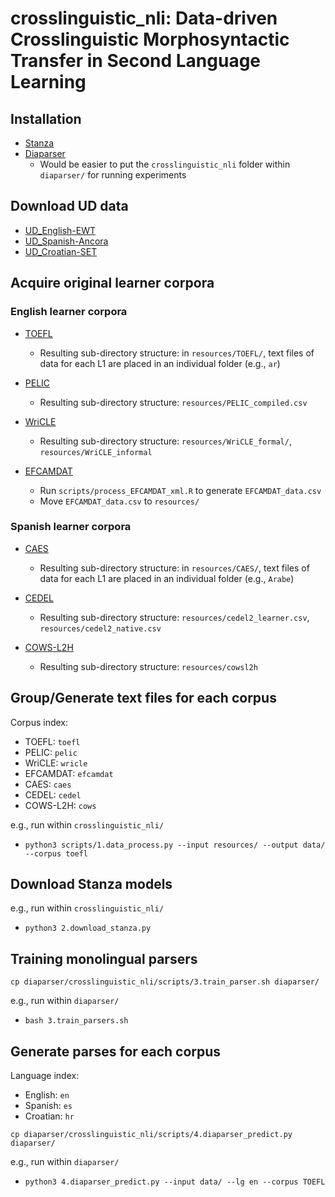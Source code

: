 # crosslinguistic_nli: Data-driven Crosslinguistic Morphosyntactic Transfer in Second Language Learning

## Installation
  - [Stanza](https://stanfordnlp.github.io/stanza/)
  - [Diaparser](https://github.com/Unipisa/diaparser)
    - Would be easier to put the ```crosslinguistic_nli``` folder within ```diaparser/``` for running experiments

## Download UD data
  - [UD_English-EWT](https://github.com/UniversalDependencies/UD_English-EWT)
  - [UD_Spanish-Ancora](https://github.com/UniversalDependencies/UD_Spanish-AnCora)
  - [UD_Croatian-SET](https://github.com/UniversalDependencies/UD_Croatian-SET)

## Acquire original learner corpora 

### English learner corpora

  - [TOEFL](https://www.ets.org/research/policy_research_reports/publications/report/2013/jrkv)
      - Resulting sub-directory structure: in ```resources/TOEFL/```, text files of data for each L1 are placed in an individual folder (e.g., ```ar```)
  
  - [PELIC](https://github.com/ELI-Data-Mining-Group/PELIC-dataset)
      - Resulting sub-directory structure: ```resources/PELIC_compiled.csv```
  
  - [WriCLE](http://wricle.learnercorpora.com/)
      - Resulting sub-directory structure: ```resources/WriCLE_formal/```, ```resources/WriCLE_informal```
  
  - [EFCAMDAT](https://philarion.mml.cam.ac.uk/resources/)
      - Run ```scripts/process_EFCAMDAT_xml.R``` to generate ```EFCAMDAT_data.csv```
      - Move ```EFCAMDAT_data.csv``` to ```resources/```
      
 ### Spanish learner corpora
 
  - [CAES](https://www.cervantes.es/lengua_y_ensenanza/informacion.htm)
      - Resulting sub-directory structure: in ```resources/CAES/```, text files of data for each L1 are placed in an individual folder (e.g., ```Arabe```)
  
  - [CEDEL](http://cedel2.learnercorpora.com/search)
      - Resulting sub-directory structure: ```resources/cedel2_learner.csv```, ```resources/cedel2_native.csv```
  
  - [COWS-L2H](https://github.com/ucdaviscl/cowsl2h)
      - Resulting sub-directory structure: ```resources/cowsl2h```

## Group/Generate text files for each corpus

Corpus index:
  - TOEFL: ```toefl```
  - PELIC: ```pelic```
  - WriCLE: ```wricle```
  - EFCAMDAT: ```efcamdat```
  - CAES: ```caes```
  - CEDEL: ```cedel```
  - COWS-L2H: ```cows```
  
e.g., run within ```crosslinguistic_nli/```
  - ```python3 scripts/1.data_process.py --input resources/ --output data/ --corpus toefl```

## Download Stanza models

e.g., run within ```crosslinguistic_nli/```
  - ```python3 2.download_stanza.py```

## Training monolingual parsers

```cp diaparser/crosslinguistic_nli/scripts/3.train_parser.sh diaparser/```

e.g.,  run within ```diaparser/```
  - ```bash 3.train_parsers.sh```

## Generate parses for each corpus

Language index:
  - English: ```en```
  - Spanish: ```es```
  - Croatian: ```hr```

```cp diaparser/crosslinguistic_nli/scripts/4.diaparser_predict.py diaparser/```

e.g.,  run within ```diaparser/```
  - ```python3 4.diaparser_predict.py --input data/ --lg en --corpus TOEFL```
